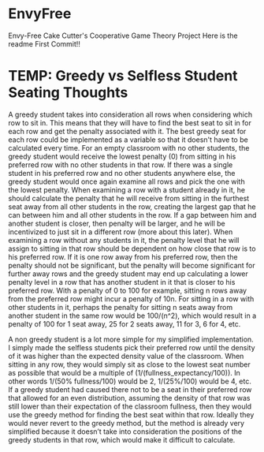 # EnvyFree
Envy-Free Cake Cutter's Cooperative Game Theory Project
Here is the readme First Commit!!


# TEMP: Greedy vs Selfless Student Seating Thoughts

A greedy student takes into consideration all rows when considering which row to sit in. This means that they will have to find the best seat to sit in for each row and get the penalty associated with it. The best greedy seat for each row could be implemented as a variable so that it doesn't have to be calculated every time. For an empty classroom with no other students, the greedy student would receive the lowest penalty (0) from sitting in his preferred row with no other students in that row. If there was a single student in his preferred row and no other students anywhere else, the greedy student would once again examine all rows and pick the one with the lowest penalty. When examining a row with a student already in it, he should calculate the penalty that he will receive from sitting in the furthest seat away from all other students in the row, creating the largest gap that he can between him and all other students in the row. If a gap between him and another student is closer, then penalty will be larger, and he will be incentivized to just sit in a different row (more about this later). When examining a row without any students in it, the penalty level that he will assign to sitting in that row should be dependent on how close that row is to his preferred row. If it is one row away from his preferred row, then the penalty should not be significant, but the penalty will become significant for further away rows and the greedy student may end up calculating a lower penalty level in a row that has another student in it that is closer to his preferred row. With a penalty of 0 to 100 for example, sitting n rows away from the preferred row might incur a penalty of 10n. For sitting in a row with other students in it, perhaps the penalty for sitting n seats away from another student in the same row would be 100/(n^2), which would result in a penalty of 100 for 1 seat away, 25 for 2 seats away, 11 for 3, 6 for 4, etc.

A non greedy student is a lot more simple for my simplified implementation. I simply made the selfless students pick their preferred row until the density of it was higher than the expected density value of the classroom. When sitting in any row, they would simply sit as close to the lowest seat number as possible that would be a multiple of (1/(fullness_expectancy/100)). In other words 1/(50% fullness/100) would be 2, 1/(25%/100) would be 4, etc. If a greedy student had caused there not to be a seat in their preferred row that allowed for an even distribution, assuming the density of that row was still lower than their expectation of the classroom fullness, then they would use the greedy method for finding the best seat within that row. Ideally they would never revert to the greedy method, but the method is already very simplified because it doesn’t take into consideration the positions of the greedy students in that row, which would make it difficult to calculate.

